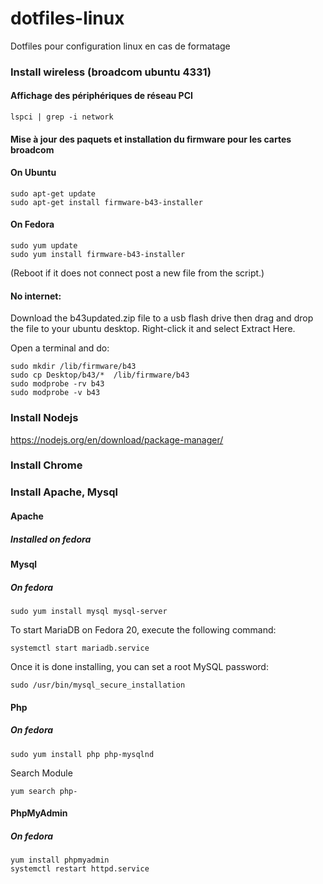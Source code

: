 # dotfiles-linux
Dotfiles pour configuration linux en cas de formatage



### Install wireless (broadcom ubuntu 4331)

#### Affichage des périphériques de réseau PCI
```
lspci | grep -i network
```
#### Mise à jour des paquets et installation du firmware pour les cartes broadcom

#### On Ubuntu
```
sudo apt-get update
sudo apt-get install firmware-b43-installer
```
#### On Fedora
```
sudo yum update
sudo yum install firmware-b43-installer
```

(Reboot if it does not connect post a new file from the script.)

#### No internet:
Download the b43updated.zip file to a usb flash drive then drag and drop the file to your ubuntu desktop. Right-click it and select Extract Here.

Open a terminal and do:
```
sudo mkdir /lib/firmware/b43
sudo cp Desktop/b43/*  /lib/firmware/b43
sudo modprobe -rv b43 
sudo modprobe -v b43
```


### Install Nodejs
https://nodejs.org/en/download/package-manager/


### Install Chrome


### Install Apache, Mysql

#### Apache
##### Installed on fedora

#### Mysql
##### On fedora
```
sudo yum install mysql mysql-server
```
To start MariaDB on Fedora 20, execute the following command:
```
systemctl start mariadb.service
```
Once it is done installing, you can set a root MySQL password:
```
sudo /usr/bin/mysql_secure_installation
```
#### Php
##### On fedora
```
sudo yum install php php-mysqlnd
```
Search Module
```
yum search php-
```

#### PhpMyAdmin
##### On fedora
```
yum install phpmyadmin
systemctl restart httpd.service
```



